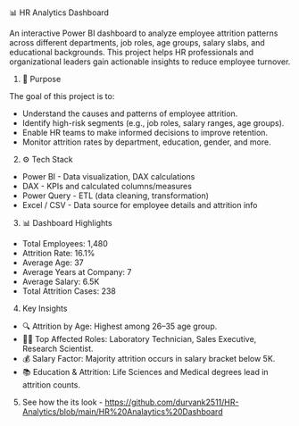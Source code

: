  📊 HR Analytics Dashboard

An interactive Power BI dashboard to analyze employee attrition patterns across different departments, job roles, age groups, salary slabs, and educational backgrounds. This project helps HR professionals and organizational leaders gain actionable insights to reduce employee turnover.


1. 🎯 Purpose

The goal of this project is to:

- Understand the causes and patterns of employee attrition.
- Identify high-risk segments (e.g., job roles, salary ranges, age groups).
- Enable HR teams to make informed decisions to improve retention.
- Monitor attrition rates by department, education, gender, and more.


2. ⚙️ Tech Stack

- Power BI - Data visualization, DAX calculations 
- DAX - KPIs and calculated columns/measures 
- Power Query - ETL (data cleaning, transformation) 
- Excel / CSV - Data source for employee details and attrition info 


3. 📊 Dashboard Highlights

- Total Employees: 1,480  
- Attrition Rate: 16.1%  
- Average Age: 37  
- Average Years at Company: 7  
- Average Salary: 6.5K  
- Total Attrition Cases: 238  

4. Key Insights

- 🔍 Attrition by Age: Highest among 26–35 age group.
- 👩‍🔬 Top Affected Roles: Laboratory Technician, Sales Executive, Research Scientist.
- 💰 Salary Factor: Majority attrition occurs in salary bracket below 5K.
- 📚 Education & Attrition: Life Sciences and Medical degrees lead in attrition counts.

5. See how the its look - https://github.com/durvank2511/HR-Analytics/blob/main/HR%20Analaytics%20Dashboard

